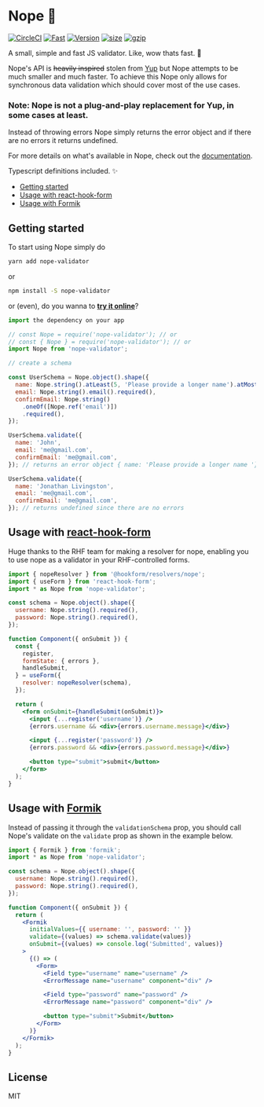 # Nope 🙅

[![CircleCI](https://circleci.com/gh/bvego/nope-validator.svg?style=svg)](https://circleci.com/gh/bvego/nope-validator)
[![Fast](https://badgen.now.sh/badge/speed/really%20fast/green)](https://npm.im/nope-validator)
[![Version](https://img.shields.io/npm/v/nope-validator.svg)](https://npm.im/nope-validator)
[![size](https://img.shields.io/bundlephobia/min/nope-validator.svg)](https://bundlephobia.com/result?p=nope-validator)
[![gzip](https://img.shields.io/bundlephobia/minzip/nope-validator.svg)](https://bundlephobia.com/result?p=nope-validator)

A small, simple and fast JS validator. Like, wow thats fast. 🚀

Nope's API is ~~heavily inspired~~ stolen from [Yup](https://github.com/jquense/yup) but Nope attempts to be much smaller and much faster. To achieve this Nope only allows for synchronous data validation which should cover most of the use cases.

### Note: Nope is not a plug-and-play replacement for Yup, in some cases at least.

Instead of throwing errors Nope simply returns the error object and if there are no errors it returns undefined.

For more details on what's available in Nope, check out the [documentation](https://github.com/bvego/nope-validator/wiki).

Typescript definitions included. ✨

- [Getting started](#getting-started)
- [Usage with react-hook-form](#usage-with-react-hook-form)
- [Usage with Formik](#usage-with-formik)

## Getting started

To start using Nope simply do

```sh
yarn add nope-validator
```

or

```sh
npm install -S nope-validator
```

or (even), do you wanna to **[try it online](https://replit.com/@ftonato/nope-validator-with-nodeJS)**?


```js
import the dependency on your app

// const Nope = require('nope-validator'); // or
// const { Nope } = require('nope-validator'); // or
import Nope from 'nope-validator';
```

```js
// create a schema

const UserSchema = Nope.object().shape({
  name: Nope.string().atLeast(5, 'Please provide a longer name').atMost(255, 'Name is too long!'),
  email: Nope.string().email().required(),
  confirmEmail: Nope.string()
    .oneOf([Nope.ref('email')])
    .required(),
});

UserSchema.validate({
  name: 'John',
  email: 'me@gmail.com',
  confirmEmail: 'me@gmail.com',
}); // returns an error object { name: 'Please provide a longer name '};

UserSchema.validate({
  name: 'Jonathan Livingston',
  email: 'me@gmail.com',
  confirmEmail: 'me@gmail.com',
}); // returns undefined since there are no errors
```

## Usage with [react-hook-form](https://github.com/react-hook-form/react-hook-form)

Huge thanks to the RHF team for making a resolver for nope, enabling you to use nope as a validator in your RHF-controlled forms.

```jsx
import { nopeResolver } from '@hookform/resolvers/nope';
import { useForm } from 'react-hook-form';
import * as Nope from 'nope-validator';

const schema = Nope.object().shape({
  username: Nope.string().required(),
  password: Nope.string().required(),
});

function Component({ onSubmit }) {
  const {
    register,
    formState: { errors },
    handleSubmit,
  } = useForm({
    resolver: nopeResolver(schema),
  });

  return (
    <form onSubmit={handleSubmit(onSubmit)}>
      <input {...register('username')} />
      {errors.username && <div>{errors.username.message}</div>}

      <input {...register('password')} />
      {errors.password && <div>{errors.password.message}</div>}

      <button type="submit">submit</button>
    </form>
  );
}
```

## Usage with [Formik](https://github.com/jaredpalmer/formik)

Instead of passing it through the `validationSchema` prop, you should call Nope's validate on the `validate` prop as shown in the example below.

```jsx
import { Formik } from 'formik';
import * as Nope from 'nope-validator';

const schema = Nope.object().shape({
  username: Nope.string().required(),
  password: Nope.string().required(),
});

function Component({ onSubmit }) {
  return (
    <Formik
      initialValues={{ username: '', password: '' }}
      validate={(values) => schema.validate(values)}
      onSubmit={(values) => console.log('Submitted', values)}
    >
      {() => (
        <Form>
          <Field type="username" name="username" />
          <ErrorMessage name="username" component="div" />

          <Field type="password" name="password" />
          <ErrorMessage name="password" component="div" />

          <button type="submit">Submit</button>
        </Form>
      )}
    </Formik>
  );
}
```

## License

MIT
